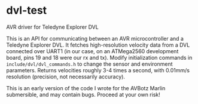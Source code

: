 # dvl-test
AVR driver for Teledyne Explorer DVL

This is an API for communicating between an AVR microcontroller and a Teledyne Explorer DVL. It fetches high-resolution velocity data from a DVL connected over UART1
(in our case, on an ATMega2560 development board, pins 19 and 18 were our rx and tx). Modify initialization commands in `include/dvl/dvl_commands.h` to change the sensor and environment parameters.
Returns velocities roughly 3-4 times a second, with 0.01mm/s resolution (precision, not necessarily accuracy). 

This is an early version of the code I wrote for the AVBotz Marlin submersible, and may contain bugs. Proceed at your own risk!
